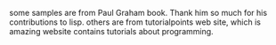 some samples are from Paul Graham book. Thank him so much for his contributions to lisp.
others are from tutorialpoints web site, which is amazing website contains tutorials
about programming.
